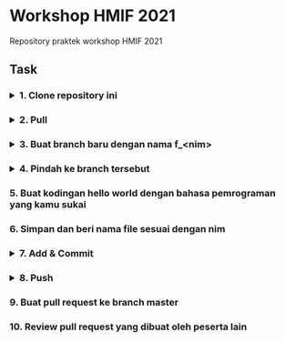 # Workshop HMIF 2021
Repository praktek workshop HMIF 2021

## Task
### <details><summary>  1. Clone repository ini</summary><br>``` git clone https://github.com/dimasadyaksa/workshop-hmif.git```</details>
### <details><summary>  2. Pull</summary><br>``` git pull```</details>
### <details><summary>  3. Buat branch baru dengan nama f_\<nim></summary><br>``` git branch f_<nim>```</details>
### <details><summary>  4. Pindah ke branch tersebut</summary><br>``` git checkout f_<nim>```</details>
### 5. Buat kodingan hello world dengan bahasa pemrograman yang kamu sukai
### 6. Simpan dan beri nama file sesuai dengan nim
### <details><summary>  7. Add & Commit </summary><br>``` git add . ```<br><br> ``` git commit -m "<Jelaskan apa yang kamu buat>"```</details>
### <details><summary>  8. Push</summary><br>``` git push origin f_<nim>```</details>
### 9. Buat pull request ke branch master
### 10. Review pull request yang dibuat oleh peserta lain

